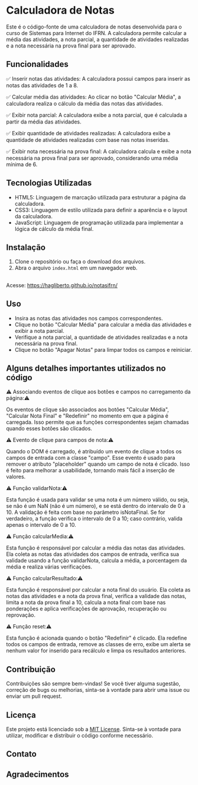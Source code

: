 # Calculadora de Notas

Este é o código-fonte de uma calculadora de notas desenvolvida para o curso de Sistemas para Internet do IFRN. A calculadora permite calcular a média das atividades, a nota parcial, a quantidade de atividades realizadas e a nota necessária na prova final para ser aprovado.

## Funcionalidades

✅ Inserir notas das atividades: A calculadora possui campos para inserir as notas das atividades de 1 a 8.

✅ Calcular média das atividades: Ao clicar no botão "Calcular Média", a calculadora realiza o cálculo da média das notas das atividades.

✅ Exibir nota parcial: A calculadora exibe a nota parcial, que é calculada a partir da média das atividades.

✅ Exibir quantidade de atividades realizadas: A calculadora exibe a quantidade de atividades realizadas com base nas notas inseridas.

✅ Exibir nota necessária na prova final: A calculadora calcula e exibe a nota necessária na prova final para ser aprovado, considerando uma média mínima de 6.

## Tecnologias Utilizadas

- HTML5: Linguagem de marcação utilizada para estruturar a página da calculadora.
- CSS3: Linguagem de estilo utilizada para definir a aparência e o layout da calculadora.
- JavaScript: Linguagem de programação utilizada para implementar a lógica de cálculo da média final.

## Instalação

1. Clone o repositório ou faça o download dos arquivos.
2. Abra o arquivo `index.html` em um navegador web.

##

Acesse: https://hagliberto.github.io/notasifrn/

## Uso

- Insira as notas das atividades nos campos correspondentes.
- Clique no botão "Calcular Média" para calcular a média das atividades e exibir a nota parcial.
- Verifique a nota parcial, a quantidade de atividades realizadas e a nota necessária na prova final.
- Clique no botão "Apagar Notas" para limpar todos os campos e reiniciar.

## Alguns detalhes importantes utilizados no código

⚠️ Associando eventos de clique aos botões e campos no carregamento da página:⚠️ 

Os eventos de clique são associados aos botões "Calcular Média", "Calcular Nota Final" e "Redefinir" no momento em que a página é carregada. Isso permite que as funções correspondentes sejam chamadas quando esses botões são clicados.

⚠️ Evento de clique para campos de nota:⚠️ 

Quando o DOM é carregado, é atribuído um evento de clique a todos os campos de entrada com a classe "campo". Esse evento é usado para remover o atributo "placeholder" quando um campo de nota é clicado. Isso é feito para melhorar a usabilidade, tornando mais fácil a inserção de valores.

⚠️ Função validarNota:⚠️ 

Esta função é usada para validar se uma nota é um número válido, ou seja, se não é um NaN (não é um número), e se está dentro do intervalo de 0 a 10. A validação é feita com base no parâmetro isNotaFinal. Se for verdadeiro, a função verifica o intervalo de 0 a 10; caso contrário, valida apenas o intervalo de 0 a 10.

⚠️ Função calcularMedia:⚠️ 

Esta função é responsável por calcular a média das notas das atividades. Ela coleta as notas das atividades dos campos de entrada, verifica sua validade usando a função validarNota, calcula a média, a porcentagem da média e realiza várias verificações.

⚠️ Função calcularResultado:⚠️ 

Esta função é responsável por calcular a nota final do usuário. Ela coleta as notas das atividades e a nota da prova final, verifica a validade das notas, limita a nota da prova final a 10, calcula a nota final com base nas ponderações e aplica verificações de aprovação, recuperação ou reprovação.

⚠️ Função reset:⚠️ 

Esta função é acionada quando o botão "Redefinir" é clicado. Ela redefine todos os campos de entrada, remove as classes de erro, exibe um alerta se nenhum valor for inserido para recálculo e limpa os resultados anteriores.

## Contribuição

Contribuições são sempre bem-vindas! Se você tiver alguma sugestão, correção de bugs ou melhorias, sinta-se à vontade para abrir uma issue ou enviar um pull request.

## Licença

Este projeto está licenciado sob a [MIT License](LICENSE). Sinta-se à vontade para utilizar, modificar e distribuir o código conforme necessário.

## Contato


## Agradecimentos
